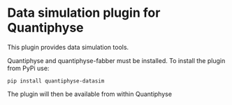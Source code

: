 Data simulation plugin for Quantiphyse
======================================

This plugin provides data simulation tools.

Quantiphyse and quantiphyse-fabber must be installed. To
install the plugin from PyPi use:

    pip install quantiphyse-datasim

The plugin will then be available from within Quantiphyse

